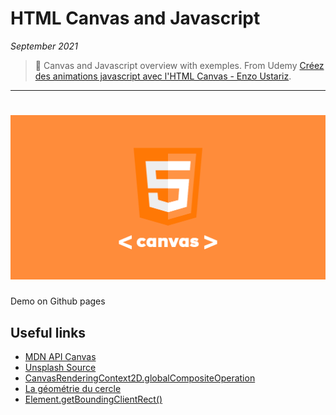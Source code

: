 # HTML Canvas and Javascript

_September 2021_

> 🔨 Canvas and Javascript overview with exemples. From Udemy [Créez des animations javascript avec l'HTML Canvas - Enzo Ustariz](https://www.udemy.com/course/creez-des-animations-avec-lhtml-canvas).

---

<h1 align="center">
    <img src="_readme-img/canvas-logo.png">
</h1>

Demo on Github pages

## Useful links

- [MDN API Canvas](https://developer.mozilla.org/fr/docs/Web/API/Canvas_API)
- [Unsplash Source](https://source.unsplash.com/)
- [CanvasRenderingContext2D.globalCompositeOperation](https://developer.mozilla.org/en-US/docs/Web/API/CanvasRenderingContext2D/globalCompositeOperation)
- [La géométrie du cercle](https://debart.pagesperso-orange.fr/ts/geometrie_cercle.html)
- [Element.getBoundingClientRect()](https://developer.mozilla.org/fr/docs/Web/API/Element/getBoundingClientRect)
